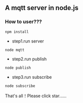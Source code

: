 ## A mqtt server in node.js

### How to user???

```bash
npm install
```

- step1.run server
```bash
node mqtt
```

- step2.run publish
```bash
node publish
```

- step3.run subscribe
```bash
node subscribe
```

That's all！Please click star......
